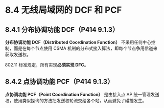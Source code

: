 # 8.4 无线局域网的 DCF 和 PCF

## 8.4.1 分布协调功能 DCF（P414 9.1.3）

**分布协调功能 DCF（Distributed Coordination Function）** 不采用任何中心控制，而是在每个节点使用 CSMA 机制的分布式接入算法，即每个节点争用信道来获取发送权。

802.11 标准规定，所有实现**必须实现 DFC**。

## 8.4.2 点协调功能 PCF（P414 9.1.3）

**点协调功能 PCF（Point Coordination Function）** 是由接入点 AP 统一管理发送权，使用类似探询的方法把发送权轮流交给各个站，从而避免了碰撞发生。